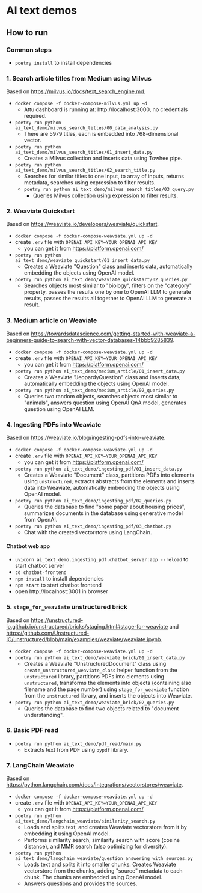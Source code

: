 # AI text demos

## How to run

### Common steps

- `poetry install` to install dependencies

### 1. Search article titles from Medium using Milvus

Based on https://milvus.io/docs/text_search_engine.md.

- `docker compose -f docker-compose-milvus.yml up -d`
    - Attu dashboard is running at: http://localhost:3000, no credentials required.
- `poetry run python ai_text_demo/milvus_search_titles/00_data_analysis.py`
    - There are 5979 titles, each is embedded into 768-dimensional vector.
- `poetry run python ai_text_demo/milvus_search_titles/01_insert_data.py`
    - Creates a Milvus collection and inserts data using Towhee pipe.
- `poetry run python ai_text_demo/milvus_search_titles/02_search_title.py`
    - Searches for similar titles to one input, to array of inputs, returns metadata, searches using expression to
      filter results.
    - `poetry run python ai_text_demo/milvus_search_titles/03_query.py`
        - Queries Milvus collection using expression to filter results.

### 2. Weaviate Quickstart

Based on https://weaviate.io/developers/weaviate/quickstart.

- `docker compose -f docker-compose-weaviate.yml up -d`
- create `.env` file with `OPENAI_API_KEY=YOUR_OPENAI_API_KEY`
    - you can get it from https://platform.openai.com/
- `poetry run python ai_text_demo/weaviate_quickstart/01_insert_data.py`
    - Creates a Weaviate "Question" class and inserts data, automatically embedding the objects using OpenAI model.
- `poetry run python ai_text_demo/weaviate_quickstart/02_queries.py`
    - Searches objects most similar to "biology", filters on the "category" property, passes the results one by one to
      OpenAI LLM to generate results, passes the results all together to OpenAI LLM to generate a result.

### 3. Medium article on Weaviate

Based
on https://towardsdatascience.com/getting-started-with-weaviate-a-beginners-guide-to-search-with-vector-databases-14bbb9285839.

- `docker compose -f docker-compose-weaviate.yml up -d`
- create `.env` file with `OPENAI_API_KEY=YOUR_OPENAI_API_KEY`
    - you can get it from https://platform.openai.com/
- `poetry run python ai_text_demo/medium_article/01_insert_data.py`
    - Creates a Weaviate "JeopardyQuestion" class and inserts data, automatically embedding the objects using OpenAI
      model.
- `poetry run python ai_text_demo/medium_article/02_queries.py`
    - Queries two random objects, searches objects most similar to "animals", answers question using OpenAI QnA model,
      generates question using OpenAI LLM.

### 4. Ingesting PDFs into Weaviate

Based on https://weaviate.io/blog/ingesting-pdfs-into-weaviate.

- `docker compose -f docker-compose-weaviate.yml up -d`
- create `.env` file with `OPENAI_API_KEY=YOUR_OPENAI_API_KEY`
    - you can get it from https://platform.openai.com/
- `poetry run python ai_text_demo/ingesting_pdf/01_insert_data.py`
    - Creates a Weaviate "Document" class, partitions PDFs into elements using `unstructured`, extracts abstracts from
      the elements and inserts data into Weaviate, automatically embedding the objects using OpenAI model.
- `poetry run python ai_text_demo/ingesting_pdf/02_queries.py`
    - Queries the database to find "some paper about housing prices", summarizes documents in the database using
      generative model from OpenAI.
- `poetry run python ai_text_demo/ingesting_pdf/03_chatbot.py`
    - Chat with the created vectorstore using LangChain.

#### Chatbot web app

- `uvicorn ai_text_demo.ingesting_pdf.chatbot_server:app --reload` to start chatbot server
- `cd chatbot-frontend`
- `npm install` to install dependencies
- `npm start` to start chatbot frontend
- open http://localhost:3001 in browser

### 5. `stage_for_weaviate` unstructured brick

Based on https://unstructured-io.github.io/unstructured/bricks/staging.html#stage-for-weaviate
and https://github.com/Unstructured-IO/unstructured/blob/main/examples/weaviate/weaviate.ipynb.

- `docker compose -f docker-compose-weaviate.yml up -d`
- `poetry run python ai_text_demo/weaviate_brick/01_insert_data.py`
    - Creates a Weaviate "UnstructuredDocument" class using `create_unstructured_weaviate_class` helper function from
      the `unstructured` library, partitions PDFs into elements using `unstructured`, transforms the elements into
      objects (containing also filename and the page number) using `stage_for_weaviate` function from the `unstructured`
      library, and inserts the objects into Weaviate.
- `poetry run python ai_text_demo/weaviate_brick/02_queries.py`
    - Queries the database to find two objects related to "document understanding".

### 6. Basic PDF read

- `poetry run python ai_text_demo/pdf_read/main.py`
    - Extracts text from PDF using `pypdf` library.

### 7. LangChain Weaviate

Based on https://python.langchain.com/docs/integrations/vectorstores/weaviate.

- `docker compose -f docker-compose-weaviate.yml up -d`
- create `.env` file with `OPENAI_API_KEY=YOUR_OPENAI_API_KEY`
    - you can get it from https://platform.openai.com/
- `poetry run python ai_text_demo/langchain_weaviate/similarity_search.py`
    - Loads and splits text, and creates Weaviate vectorstore from it by embedding it using OpenAI model.
    - Performs similarity search, similarity search with score (cosine distance), and MMR search (also optimizing for
      diversity).
- `poetry run python ai_text_demo/langchain_weaviate/question_answering_with_sources.py`
    - Loads text and splits it into smaller chunks. Creates Weaviate vectorstore from the chunks, adding "source"
      metadata to each chunk. The chunks are embedded using OpenAI model.
    - Answers questions and provides the sources.
